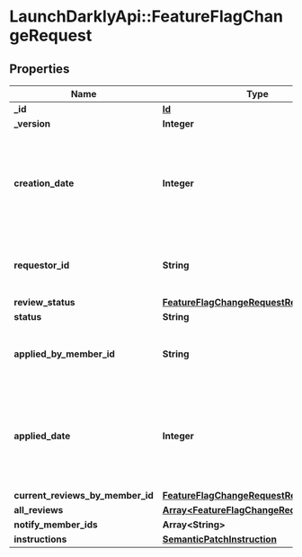 # LaunchDarklyApi::FeatureFlagChangeRequest

## Properties
Name | Type | Description | Notes
------------ | ------------- | ------------- | -------------
**_id** | [**Id**](Id.md) |  | [optional] 
**_version** | **Integer** |  | [optional] 
**creation_date** | **Integer** | A unix epoch time in milliseconds specifying the date the change request was requested | [optional] 
**requestor_id** | **String** | The id of the member that requested the change | [optional] 
**review_status** | [**FeatureFlagChangeRequestReviewStatus**](FeatureFlagChangeRequestReviewStatus.md) |  | [optional] 
**status** | **String** | | Name     | Description | | --------:| ----------- | | pending  | the feature flag change request has not been applied yet | | completed| the feature flag change request has been applied successfully | | failed   | the feature flag change request has been applied but the changes were not applied successfully |  | [optional] 
**applied_by_member_id** | **String** | The id of the member that applied the change request | [optional] 
**applied_date** | **Integer** | A unix epoch time in milliseconds specifying the date the change request was applied | [optional] 
**current_reviews_by_member_id** | [**FeatureFlagChangeRequestReview**](FeatureFlagChangeRequestReview.md) |  | [optional] 
**all_reviews** | [**Array&lt;FeatureFlagChangeRequestReview&gt;**](FeatureFlagChangeRequestReview.md) |  | [optional] 
**notify_member_ids** | **Array&lt;String&gt;** |  | [optional] 
**instructions** | [**SemanticPatchInstruction**](SemanticPatchInstruction.md) |  | [optional] 


